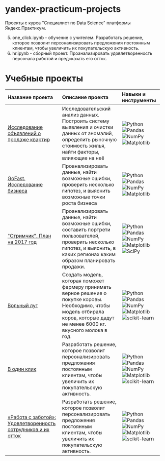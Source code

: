 # yandex-practicum-projects
Проекты с курса "Специалист по Data Science" платформы Яндекс.Практикум.

5. one_click.ipynb - обучение с учителем. Разработать решение, которое позволит персонализировать предложения постоянным клиентам, чтобы увеличить их покупательскую активность.
6. hr.ipynb - сборный проект. Проанализировать удовлетворенность персонала работой и предсказать его отток.


# Учебные проекты

| Название проекта | Описание проекта | Навыки и инструменты |
| :---------------------- | :---------------------- | :---------------------- |
| [Исследование объявлений о продаже квартир](https://github.com/Aztekk/yandex-practicum-projects/blob/main/flats.ipynb) | Исследовательский анализ данных. Построить систему выявления и очистки данных от аномалий, определить рыночную стоимость жилья, найти факторы, влияющие на неё| <img alt="Python" src="https://img.shields.io/badge/python-%2314354C.svg?style=for-the-badge&logo=python&logoColor=white"/> <img alt="Pandas" src="https://img.shields.io/badge/pandas-%23150458.svg?style=for-the-badge&logo=pandas&logoColor=white" /> <img alt="NumPy" src="https://img.shields.io/badge/numpy-%23013243.svg?style=for-the-badge&logo=numpy&logoColor=white" /> <img alt="Matplotlib" src="https://img.shields.io/badge/Matplotlib-%23ffffff.svg?style=for-the-badge&logo=Matplotlib&logoColor=black" />|
| [GoFast. Исследование бизнеса](https://github.com/Aztekk/yandex-practicum-projects/blob/main/gofast.ipynb) | Проанализировать данные, найти возможные ошибки, проверить несколько гипотез, и выяснить возможные точки роста бизнеса| <img alt="Python" src="https://img.shields.io/badge/python-%2314354C.svg?style=for-the-badge&logo=python&logoColor=white"/> <img alt="Pandas" src="https://img.shields.io/badge/pandas-%23150458.svg?style=for-the-badge&logo=pandas&logoColor=white" /> <img alt="NumPy" src="https://img.shields.io/badge/numpy-%23013243.svg?style=for-the-badge&logo=numpy&logoColor=white" /> <img alt="Matplotlib" src="https://img.shields.io/badge/Matplotlib-%23ffffff.svg?style=for-the-badge&logo=Matplotlib&logoColor=black" />|
| ["Стримчик". План на 2017 год](https://github.com/Aztekk/yandex-practicum-projects/blob/main/streamchik.ipynb) | Проанализировать данные, найти возможные ошибки, составить портрети пользователей, проверить несколько гипотез, и выяснить, в каких регионах каким образом планировать продажи.| <img alt="Python" src="https://img.shields.io/badge/python-%2314354C.svg?style=for-the-badge&logo=python&logoColor=white"/> <img alt="Pandas" src="https://img.shields.io/badge/pandas-%23150458.svg?style=for-the-badge&logo=pandas&logoColor=white" /> <img alt="NumPy" src="https://img.shields.io/badge/numpy-%23013243.svg?style=for-the-badge&logo=numpy&logoColor=white" /> <img alt="Matplotlib" src="https://img.shields.io/badge/Matplotlib-%23ffffff.svg?style=for-the-badge&logo=Matplotlib&logoColor=black" /> <img alt="SciPy" src="https://img.shields.io/badge/SciPy-%230C55A5.svg?style=for-the-badge&logo=scipy&logoColor=%white" /> |
| [Вольный луг](https://github.com/Aztekk/yandex-practicum-projects/blob/main/free_field.ipynb) | Создать модель, которая поможет фермеру принимать верное решение о покупке коровы. Необходимо, чтобы модель отбирала коров, которые дадут не менее 6000 кг. вкусного молока в год.| <img alt="Python" src="https://img.shields.io/badge/python-%2314354C.svg?style=for-the-badge&logo=python&logoColor=white"/> <img alt="Pandas" src="https://img.shields.io/badge/pandas-%23150458.svg?style=for-the-badge&logo=pandas&logoColor=white" /> <img alt="NumPy" src="https://img.shields.io/badge/numpy-%23013243.svg?style=for-the-badge&logo=numpy&logoColor=white" /> <img alt="Matplotlib" src="https://img.shields.io/badge/Matplotlib-%23ffffff.svg?style=for-the-badge&logo=Matplotlib&logoColor=black" /> <img alt="scikit-learn" src="https://img.shields.io/badge/python-%2314354C.svg?style=for-the-badge&logo=python&logoColor=white"/> |
| [В один клик](https://github.com/Aztekk/yandex-practicum-projects/blob/main/one_click.ipynb) | Разработать решение, которое позволит персонализировать предложения постоянным клиентам, чтобы увеличить их покупательскую активность.| <img alt="Python" src="https://img.shields.io/badge/python-%2314354C.svg?style=for-the-badge&logo=python&logoColor=white"/> <img alt="Pandas" src="https://img.shields.io/badge/pandas-%23150458.svg?style=for-the-badge&logo=pandas&logoColor=white" /> <img alt="NumPy" src="https://img.shields.io/badge/numpy-%23013243.svg?style=for-the-badge&logo=numpy&logoColor=white" /> <img alt="Matplotlib" src="https://img.shields.io/badge/Matplotlib-%23ffffff.svg?style=for-the-badge&logo=Matplotlib&logoColor=black" /> <img alt="scikit-learn" src="https://img.shields.io/badge/python-%2314354C.svg?style=for-the-badge&logo=python&logoColor=white"/> |
| [«Работа с заботой»: Удовлетворенность сотрудников и их отток](https://github.com/Aztekk/yandex-practicum-projects/blob/main/hr.ipynb) | Разработать решение, которое позволит персонализировать предложения постоянным клиентам, чтобы увеличить их покупательскую активность.| <img alt="Python" src="https://img.shields.io/badge/python-%2314354C.svg?style=for-the-badge&logo=python&logoColor=white"/> <img alt="Pandas" src="https://img.shields.io/badge/pandas-%23150458.svg?style=for-the-badge&logo=pandas&logoColor=white" /> <img alt="NumPy" src="https://img.shields.io/badge/numpy-%23013243.svg?style=for-the-badge&logo=numpy&logoColor=white" /> <img alt="Matplotlib" src="https://img.shields.io/badge/Matplotlib-%23ffffff.svg?style=for-the-badge&logo=Matplotlib&logoColor=black" /> <img alt="scikit-learn" src="https://img.shields.io/badge/python-%2314354C.svg?style=for-the-badge&logo=python&logoColor=white"/>  |